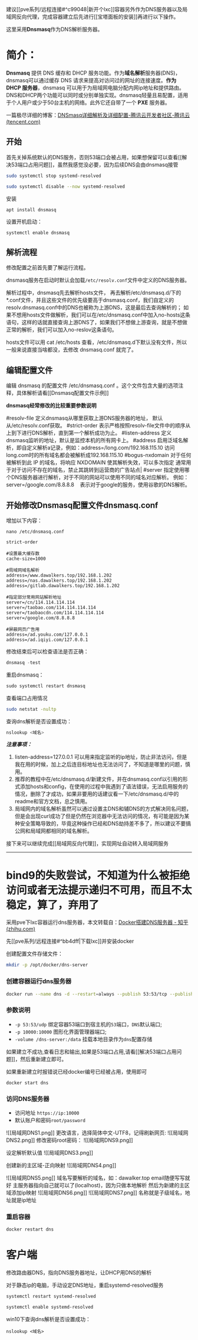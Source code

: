 建议[[pve系列/远程连接#^c99048|新开个lxc]]容器另外作为DNS服务器以及局域网反向代理，完成容器建立后先进行[[宝塔面板的安装]]再进行以下操作。

这里采用**Dnsmasq**作为DNS解析服务器。

# 简介：
**Dnsmasq** 提供 DNS 缓存和 DHCP 服务功能。作为**域名解析**服务器(DNS)，dnsmasq可以通过缓存 DNS 请求来提高对访问过的网址的连接速度。**作为DHCP 服务器**，dnsmasq 可以用于为局域网电脑分配内网ip地址和提供路由。DNS和DHCP两个功能可以同时或分别单独实现。dnsmasq轻量且易配置，适用于个人用户或少于50台主机的网络。此外它还自带了一个 **PXE** 服务器。

一篇极尽详细的博客：[DNSmasq详细解析及详细配置-腾讯云开发者社区-腾讯云 (tencent.com)](https://cloud.tencent.com/developer/article/1174717)

## 开始

首先关掉系统默认的DNS服务，否则53端口会被占用，如果想保留可以查看[[解决53端口占用问题]]，虽然我感觉没必要，因为后续DNS会由dnsmasq接管
```bash
sudo systemctl stop systemd-resolved
```
```bash
sudo systemctl disable --now systemd-resolved
```

安装
```
apt install dnsmasq
```
设置开机启动：
```
systemctl enable dnsmasq
```

## 解析流程
修改配置之前首先要了解运行流程。

dnsmasq服务在启动时默认会加载`/etc/resolv.conf`文件中定义的DNS服务器。

解析过程中，dnsmasq先去解析hosts文件， 再去解析/etc/dnsmasq.d/下的*.conf文件，并且这些文件的优先级要高于dnsmasq.conf，我们自定义的resolv.dnsmasq.conf中的DNS也被称为上游DNS，这是最后去查询解析的；
如果不想用hosts文件做解析，我们可以在/etc/dnsmasq.conf中加入no-hosts这条语句，这样的话就直接查询上游DNS了，如果我们不想做上游查询，就是不想做正常的解析，我们可以加入no-reslov这条语句。

hosts文件可以用 cat /etc/hosts 查看，/etc/dnsmasq.d下默认没有文件，所以一般来说直接当啥都没，去修改 dnsmasq.conf 就完了。

## 编辑配置文件
编辑 dnsmasq 的配置文件 /etc/dnsmasq.conf 。这个文件包含大量的选项注释，具体解析请看[[Dnsmasq配置文件示例]]

**dnsmasq经常修改的比较重要参数说明**

#resolv-file
定义dnsmasq从哪里获取上游DNS服务器的地址， 默认从/etc/resolv.conf获取。
#strict-order
表示严格按照resolv-file文件中的顺序从上到下进行DNS解析，直到第一个解析成功为止。
#listen-address
定义dnsmasq监听的地址，默认是监控本机的所有网卡上。
#address
启用泛域名解析，即自定义解析a记录，例如：address=/long.com/192.168.115.10 访问long.com时的所有域名都会被解析成192.168.115.10
#bogus-nxdomain
对于任何被解析到此 IP 的域名，将响应 NXDOMAIN 使其解析失效，可以多次指定 通常用于对于访问不存在的域名，禁止其跳转到运营商的广告站点|
#server
指定使用哪个DNS服务器进行解析，对于不同的网站可以使用不同的域名对应解析。 例如：server=/google.com/8.8.8.8    表示对于google的服务，使用谷歌的DNS解析。


## 开始修改Dnsmasq配置文件dnsmasq.conf

增加以下内容：
```
nano /etc/dnsmasq.conf
```

```
strict-order

#设置最大缓存数
cache-size=1000

#局域网域名解析
address=/www.dawalkers.top/192.168.1.202
address=/nas.dawalkers.top/192.168.1.202
address=/gitlab.dawalkers.top/192.168.1.202

#指定部分常用网站解析地址
server=/cn/114.114.114.114
server=/taobao.com/114.114.114.114
server=/taobaocdn.com/114.114.114.114
server=/google.com/8.8.8.8

#屏蔽网页广告用
address=/ad.youku.com/127.0.0.1
address=/ad.iqiyi.com/127.0.0.1
```


修改结束后可以检查语法是否正确：
```php
dnsmasq -test
```
重启dnsmasq：
```php
sudo systemctl restart dnsmasq
```


查看端口占用情况
```bash
sudo netstat -nultp
```

查询dns解析是否设置成功：
```php
nslookup <域名>
```



***注意事项：***
1. listen-address=127.0.0.1   可以用来指定监听的ip地址，防止非法访问，但是我在用的时候，加上之后连目标地址也无法访问了，不知道是哪里的问题，慎用。
2. 推荐的教程中在/etc/dnsmasq.d/新建文件，并在dnsmasq.conf以引用的形式添加hosts和config，在使用的过程中我遇到了语法错误，无法启用服务的情况，删除了才成功，如果非要用的话建议看一下/etc/dnsmasq.d/中的readme和官方文档，总之慎用。
3. 局域网内的域名解析虽然可以通过设置主DNS和辅DNS的方式解决同名问题，但是会出现curl成功了但是仍然在浏览器中无法访问的情况，有可能是因为某种安全策略导致的，毕竟这种操作已经和DNS劫持差不多了，所以建议不要搞公网和局域网都相同的域名解析。



接下来可以继续完成[[局域网反向代理]]，实现网址自动转入局域网服务






***








# bind9的失败尝试，不知道为什么被拒绝访问或者无法提示递归不可用，而且不太稳定，算了，弃用了


采用pve下lxc容器运行dns服务器，本文转载自：[Docker搭建DNS服务器 - 知乎 (zhihu.com)](https://zhuanlan.zhihu.com/p/615495383)

先[[pve系列/远程连接#^bb4dff|下载lxc]]并安装docker

创建配置文件存储文件：
```bash
mkdir -p /opt/docker/dns-server
```

### **创建容器运行dns服务器**

```bash
docker run --name dns -d --restart=always --publish 53:53/tcp --publish 53:53/udp --publish 10000:10000/tcp --volume /opt/docker/dns-server:/data sameersbn/bind:latest
```

### **参数说明**

- `-p 53:53/udp` 绑定容器53端口到宿主机的`53`端口，`DNS`默认端口;
- `-p 10000:10000` 图形化界面管理器端口;
- `-volume /dns-server:/data` 挂载本地目录作为`dns`配置存储


如果建立不成功,查看日志和输出,如果是53端口占用,请看[[解决53端口占用问题]]，然后重新建立即可。

如果重新建立时报错说已经docker编号已经被占用，使用即可
```
docker start dns
```

### **访问DNS服务器**

- 访问地址 `https://ip:10000`
- 默认账户和密码`root/password`

![[局域网DNS1.png]]
更改语言，选择简体中文-UTF8，记得刷新网页:
![[局域网DNS2.png]]
修改密码root密码：
![[局域网DNS9.png]]

设定解析默认值
![[局域网DNS3.png]]

创建新的主区域-正向映射
![[局域网DNS4.png]]

![[局域网DNS5.png]]
域名写要解析的域名，如：dawalker.top
email随便写写就好
主服务器指向自己就可以了(localhost)，因为只做本地解析
然后为新建的主区域添加ip映射
![[局域网DNS6.png]]
![[局域网DNS7.png]]
名称就是子级域名，地址就是ip地址

### **重启容器**
```bash
docker restart dns
```

# 客户端

修改路由器DNS，指向DNS服务器地址，让DHCP用DNS的解析

对于静态ip的电脑，手动设定DNS地址，重启systemd-resolved服务
```bash
systemctl restart systemd-resolved

systemctl enable systemd-resolved
```

win10下查询dns解析是否设置成功：
```
nslookup <域名>
```